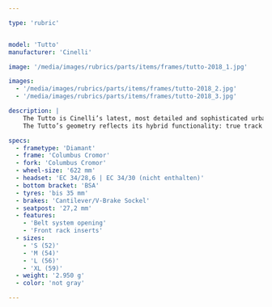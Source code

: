 ```yaml
---

type: 'rubric'


model: 'Tutto'
manufacturer: 'Cinelli'

image: '/media/images/rubrics/parts/items/frames/tutto-2018_1.jpg'

images:
  - '/media/images/rubrics/parts/items/frames/tutto-2018_2.jpg'
  - '/media/images/rubrics/parts/items/frames/tutto-2018_3.jpg'

description: |
    The Tutto is Cinelli’s latest, most detailed and sophisticated urban track bike ever. As the name implies it has been designed to do everything a rider might want to do on a track bike in a 21st century megacity. Thanks to its wealth of subtle, obsessive, design details the Tutto is able to effortlessly morph from messenger work bike with front racks to crit racer to single speed cyclo cross machine to indestructible belt-drive commuter according to the desires of its rider.
    The Tutto’s geometry reflects its hybrid functionality: true track angles but with clearance sufficient for larger tyres, as does its proprietary segmented TIG-welded fork which improves rigidity as well as the aggressive street-ready aesthetic of the bike.

specs:
  - frametype: 'Diamant'
  - frame: 'Columbus Cromor'
  - fork: 'Columbus Cromor'
  - wheel-size: '622 mm'
  - headset: 'EC 34/28,6 | EC 34/30 (nicht enthalten)'
  - bottom bracket: 'BSA'
  - tyres: 'bis 35 mm'
  - brakes: 'Cantilever/V-Brake Sockel'
  - seatpost: '27,2 mm'
  - features: 
    - 'Belt system opening' 
    - 'Front rack inserts'
  - sizes: 
    - 'S (52)'
    - 'M (54)'
    - 'L (56)'
    - 'XL (59)'
  - weight: '2.950 g'
  - color: 'not gray'

---
```

